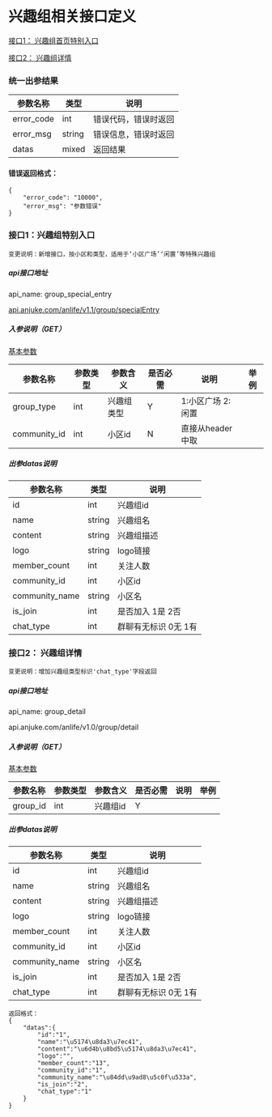 # 兴趣组相关接口定义

[接口1： 兴趣组首页特别入口](/_site/docs/blob/master/API/安居生活/安居生活v1.1-P1-兴趣组.md/#1)

[接口2： 兴趣组详情](/_site/docs/blob/master/API/安居生活/安居生活v1.1-P1-兴趣组.md/#2)

### 统一出参结果

| 参数名称    | 类型    | 说明  |
| ---------   | -----   | ----- |
| error_code  | int     | 错误代码，错误时返回
| error_msg   | string  | 错误信息，错误时返回
| datas       | mixed   | 返回结果

#### 错误返回格式：
    {
        "error_code": "10000",
        "error_msg": "参数错误"
    }


### 接口1：兴趣组特别入口

    变更说明：新增接口，按小区和类型，适用于‘小区广场’‘闲置’等特殊兴趣组

##### **api接口地址**

api_name: group_special_entry

[api.anjuke.com/anlife/v1.1/group/specialEntry](api.anjuke.com/anlife/v1.1/group/specialEntry)

##### **入参说明（GET）**

[基本参数](url)

| 参数名称      | 参数类型      | 参数含义      | 是否必需      | 说明      | 举例    |
| ---------     | ---------     | ---------     | ---------     | -----     | -----   |
| group_type    | int           | 兴趣组类型    | Y             | 1:小区广场 2:闲置
| community_id  | int           | 小区id        | N             | 直接从header中取

##### **出参datas说明**

| 参数名称        | 类型    | 说明    |
| --------------- | -----   | -----   |
| id              | int     | 兴趣组id
| name            | string  | 兴趣组名
| content         | string  | 兴趣组描述
| logo            | string  | logo链接
| member_count    | int     | 关注人数
| community_id    | int     | 小区id
| community_name  | string  | 小区名
| is_join         | int     | 是否加入 1是 2否
| chat_type       | int     | 群聊有无标识 0无 1有


### 接口2： 兴趣组详情

    变更说明：增加兴趣组类型标识'chat_type'字段返回

##### **api接口地址**

api_name: group_detail

api.anjuke.com/anlife/v1.0/group/detail

##### **入参说明（GET）**

[基本参数](url)

| 参数名称  | 参数类型  | 参数含义  | 是否必需  | 说明  | 举例  |
| --------- | --------- | --------- | --------- | ----- | ----- |
| group_id  | int       | 兴趣组id  | Y         |

##### **出参datas说明**

| 参数名称        | 类型    | 说明    |
| --------------- | -----   | -----   |
| id              | int     | 兴趣组id
| name            | string  | 兴趣组名
| content         | string  | 兴趣组描述
| logo            | string  | logo链接
| member_count    | int     | 关注人数
| community_id    | int     | 小区id
| community_name  | string  | 小区名
| is_join         | int     | 是否加入 1是 2否
| chat_type       | int     | 群聊有无标识 0无 1有


```
返回格式：
{
    "datas":{
        "id":"1",
        "name":"\u5174\u8da3\u7ec41",
        "content":"\u6d4b\u8bd5\u5174\u8da3\u7ec41",
        "logo":"",
        "member_count":"13",
        "community_id":"1",
        "community_name":"\u84dd\u9ad8\u5c0f\u533a",
        "is_join":"2",
        "chat_type":"1"
    }
}
```

